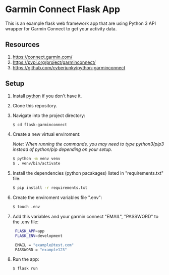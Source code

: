 # Garmin Connect Flask App

This is an example flask web framework app that are using Python 3 API wrapper for Garmin Connect to get your activity data.

## Resources

1. https://connect.garmin.com/
2. https://pypi.org/project/garminconnect/
3. https://github.com/cyberjunky/python-garminconnect


## Setup

1. Install [python](https://www.python.org/downloads/) if you don't have it. 

2. Clone this repository.

3. Navigate into the project directory:

   ```bash
   $ cd flask-garminconnect
   ```

4. Create a new virtual enviroment:

    *Note: When running the commands, you may need to type python3/pip3 instead of python/pip depending on your setup.*

   ```bash
   $ python -m venv venv
   $ . venv/bin/activate
   ```

5. Install the dependencies (python pacakages) listed in "requirements.txt" file:

   ```bash
   $ pip install -r requirements.txt
   ```

6. Create the enviroment variables file ".env":

   ```bash
   $ touch .env
   ```

7. Add this variables and your garmin connect "EMAIL", "PASSWORD" to the .env file:

   ```bash
    FLASK_APP=app
    FLASK_ENV=development

    EMAIL = "example@test.com"
    PASSWORD = "example123"
   ```

8. Run the app:

   ```bash
   $ flask run
   ```




